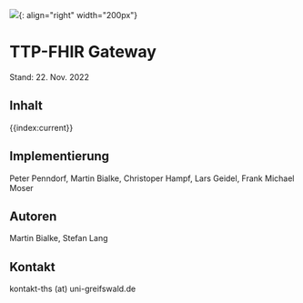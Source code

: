 ![](https://www.ths-greifswald.de/wp-content/uploads/2019/01/Design-Logo-THS-deutsch-271-padding.png){: align="right" width="200px"} 

# TTP-FHIR Gateway

Stand: 22. Nov. 2022

## Inhalt
{{index:current}}

## Implementierung

Peter Penndorf, Martin Bialke, Christoper Hampf, Lars Geidel, Frank Michael Moser

## Autoren

Martin Bialke, Stefan Lang

## Kontakt

kontakt-ths (at) uni-greifswald.de